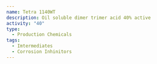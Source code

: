 ```yaml
---
name: Tetra 1140WT
description: Oil soluble dimer trimer acid 40% active
activity: "40"
type:
  - Production Chemicals
tags:
  - Imtermediates
  - Corrosion Inhinitors
---
```

